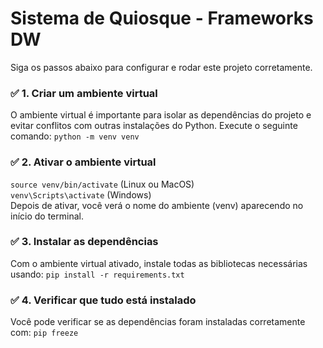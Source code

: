 # Sistema de Quiosque - Frameworks DW

Siga os passos abaixo para configurar e rodar este projeto corretamente.

### ✅ 1. Criar um ambiente virtual
O ambiente virtual é importante para isolar as dependências do projeto e evitar conflitos com outras instalações do Python. Execute o seguinte comando:
`python -m venv venv`

### ✅ 2. Ativar o ambiente virtual
`source venv/bin/activate`  (Linux ou MacOS)  
`venv\Scripts\activate`     (Windows)  
Depois de ativar, você verá o nome do ambiente (venv) aparecendo no início do terminal.

### ✅ 3. Instalar as dependências
Com o ambiente virtual ativado, instale todas as bibliotecas necessárias usando:
`pip install -r requirements.txt`

### ✅ 4. Verificar que tudo está instalado
Você pode verificar se as dependências foram instaladas corretamente com:
`pip freeze`
